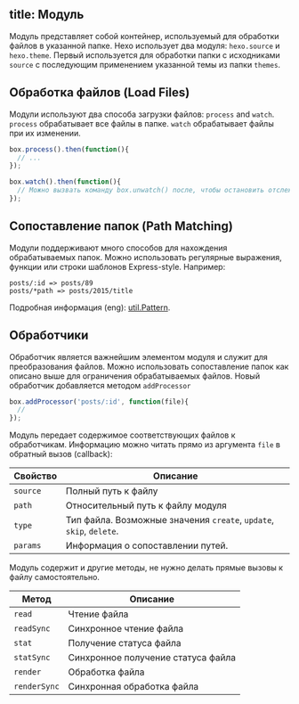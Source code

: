 title: Модуль
---
Модуль представляет собой контейнер, используемый для обработки файлов в указанной папке. Hexo использует два модуля: `hexo.source` и `hexo.theme`. Первый используется для обработки папки с исходниками `source` с последующим применением указанной темы из папки `themes`.

## Обработка файлов (Load Files)

Модули используют два способа загрузки файлов: `process` and `watch`. `process` обрабатывает все файлы в папке. `watch` обрабатывает файлы при их изменении.

``` js
box.process().then(function(){
  // ...
});

box.watch().then(function(){
  // Можно вызвать команду box.unwatch() после, чтобы остановить отслеживание файлов.
});
```

## Сопоставление папок (Path Matching)

Модули поддерживают много способов для нахождения обрабатываемых папок. Можно использовать регулярные выражения, функции или строки шаблонов Express-style. Например:

``` plain
posts/:id => posts/89
posts/*path => posts/2015/title
```

Подробная информация (eng): [util.Pattern].

## Обработчики

Обработчик является важнейшим элементом модуля и служит для преобразования файлов. Можно использовать сопоставление папок как описано выше для ограничения обрабатываемых файлов. Новый обработчик добавляется методом `addProcessor`

``` js
box.addProcessor('posts/:id', function(file){
  //
});
```

Модуль передает содержимое соответствующих файлов к обработчикам. Информацию можно читать прямо из аргумента `file` в обратный вызов (callback):

Свойство | Описание
--- | ---
`source` | Полный путь к файлу
`path` | Относительный путь к файлу модуля
`type` | Тип файла. Возможные значения `create`, `update`, `skip`, `delete`.
`params` | Информация о сопоставлении путей.

Модуль содержит и другие методы, не нужно делать прямые вызовы к файлу самостоятельно.

Метод | Описание
--- | ---
`read` | Чтение файла
`readSync` | Синхронное чтение файла
`stat` | Получение статуса файла
`statSync` | Синхронное получение статуса файла
`render` | Обработка файла
`renderSync` | Синхронная обработка файла

[util.Pattern]: https://github.com/hexojs/hexo-util#patternrule
